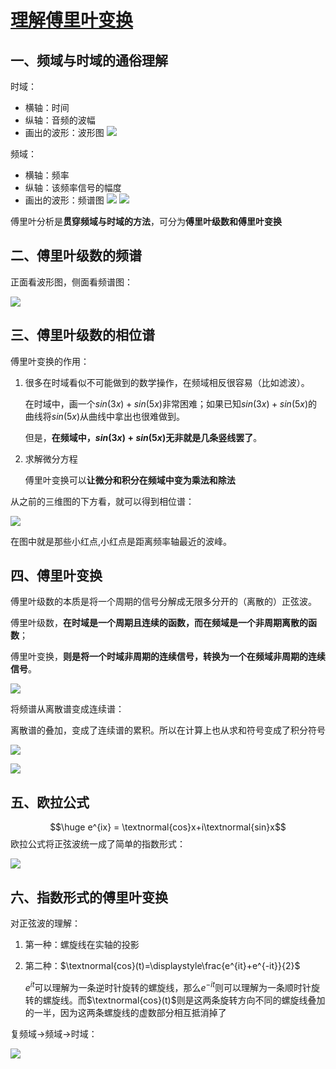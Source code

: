 # [理解傅里叶变换](https://mp.weixin.qq.com/s?__biz=MzI5MDUyMDIxNA==&mid=2247515457&idx=1&sn=0c1950fe3c01d78e78246092c1c55c1b&chksm=ec1c50b8db6bd9ae155236657186a26064a2eea878c2264f790a4ebdc9cea65c6ffb521a1dd9&scene=21#wechat_redirect)
## 一、频域与时域的通俗理解
时域：
- 横轴：时间
- 纵轴：音频的波幅
- 画出的波形：波形图
   ![](../images/%E6%97%B6%E5%9F%9F.jfif)

频域：
- 横轴：频率
- 纵轴：该频率信号的幅度
- 画出的波形：频谱图
   ![](../images/%E9%A2%91%E5%9F%9F.jfif)
   ![](../images/频谱.png)

傅里叶分析是**贯穿频域与时域的方法**，可分为**傅里叶级数和傅里叶变换**

## 二、傅里叶级数的频谱
正面看波形图，侧面看频谱图：

![](../images/%E4%B8%89%E7%BB%B4%E6%97%B6%E5%9F%9F%E9%A2%91%E5%9F%9F%E7%90%86%E8%A7%A3%E5%9B%BE.jfif)

## 三、傅里叶级数的相位谱
傅里叶变换的作用：
1. 很多在时域看似不可能做到的数学操作，在频域相反很容易（比如滤波）。
   
   在时域中，画一个$sin(3x)+sin(5x)$非常困难；如果已知$sin(3x)+sin(5x)$的曲线将$sin(5x)$从曲线中拿出也很难做到。

   但是，**在频域中，$sin(3x)+sin(5x)$无非就是几条竖线罢了**。
2. 求解微分方程
   
   傅里叶变换可以**让微分和积分在频域中变为乘法和除法**

从之前的三维图的下方看，就可以得到相位谱：

![](../images/%E7%9B%B8%E4%BD%8D%E8%B0%B1.jfif)

在图中就是那些小红点,小红点是距离频率轴最近的波峰。

## 四、傅里叶变换
傅里叶级数的本质是将一个周期的信号分解成无限多分开的（离散的）正弦波。

傅里叶级数，**在时域是一个周期且连续的函数，而在频域是一个非周期离散的函数**；

傅里叶变换，**则是将一个时域非周期的连续信号，转换为一个在频域非周期的连续信号**。

![](../images/%E5%82%85%E9%87%8C%E5%8F%B6%E7%BA%A7%E6%95%B0%E4%B8%8E%E5%82%85%E9%87%8C%E5%8F%B6%E5%8F%98%E6%8D%A2.jfif)

将频谱从离散谱变成连续谱：

离散谱的叠加，变成了连续谱的累积。所以在计算上也从求和符号变成了积分符号

![](../images/%E7%A6%BB%E6%95%A3%E8%B0%B1.jfif)

![](../images/%E8%BF%9E%E7%BB%AD%E8%B0%B1.jfif)

## 五、欧拉公式
$$\huge e^{ix} = \textnormal{cos}x+i\textnormal{sin}x$$
欧拉公式将正弦波统一成了简单的指数形式：

![](../images/%E6%AC%A7%E6%8B%89%E5%85%AC%E5%BC%8F.jpg)

## 六、指数形式的傅里叶变换
对正弦波的理解：
1. 第一种：螺旋线在实轴的投影
2. 第二种：$\textnormal{cos}(t)=\displaystyle\frac{e^{it}+e^{-it}}{2}$

   $e^{it}$可以理解为一条逆时针旋转的螺旋线，那么$e^{-it}$则可以理解为一条顺时针旋转的螺旋线。而$\textnormal{cos}(t)$则是这两条旋转方向不同的螺旋线叠加的一半，因为这两条螺旋线的虚数部分相互抵消掉了

复频域->频域->时域：

![](../images/%E5%A4%8D%E9%A2%91%E5%9F%9F%E5%88%B0%E9%A2%91%E5%9F%9F%E5%88%B0%E6%97%B6%E5%9F%9F.jfif)